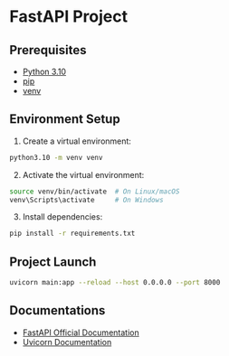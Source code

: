 # FastAPI Project

## Prerequisites

- [Python 3.10](https://www.python.org/downloads/release/python-3100/)
- [pip](https://pip.pypa.io/en/stable/installation/)
- [venv](https://docs.python.org/3/library/venv.html)

## Environment Setup

1. Create a virtual environment:
```bash
python3.10 -m venv venv
```

2. Activate the virtual environment:
```bash
source venv/bin/activate  # On Linux/macOS
venv\Scripts\activate     # On Windows
```

3. Install dependencies:
```bash
pip install -r requirements.txt
```

## Project Launch

```bash
uvicorn main:app --reload --host 0.0.0.0 --port 8000
```

## Documentations

- [FastAPI Official Documentation](https://fastapi.tiangolo.com/)
- [Uvicorn Documentation](https://www.uvicorn.org/)